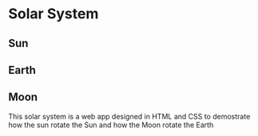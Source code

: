 # Solar System
## Sun
## Earth
## Moon

This solar system is a web app designed in HTML and CSS to demostrate how the sun rotate the Sun and how the Moon rotate the Earth